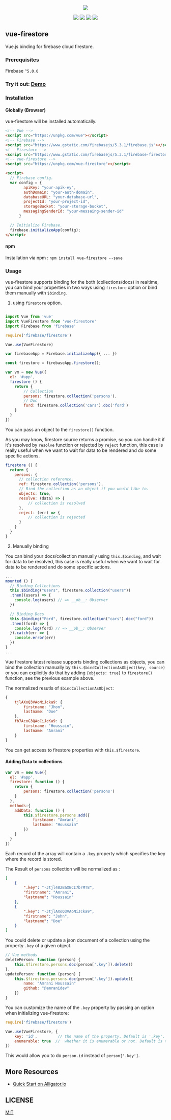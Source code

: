<p align="center">
<img src="https://i.imgur.com/ki0rbrX.png">
</p>

<p align="center">
<img src="https://img.shields.io/npm/v/vue-firestore.svg">
<img src="https://img.shields.io/npm/l/vue-firestore.svg">
<img src="https://img.shields.io/npm/dt/vue-firestore.svg">
<img src="https://travis-ci.org/gdg-tangier/vue-firestore.svg?branch=master">
</p>

## vue-firestore

Vue.js binding for firebase cloud firestore.

### Prerequisites

Firebase `^5.0.0`

### Try it out: [Demo](http://jsbin.com/noviduy/7/edit?html,js,output)

### Installation

#### Globally (Browser)

vue-firestore will be installed automatically.

```html
<!-- Vue -->   
<script src="https://unpkg.com/vue"></script>
<!-- Firebase -->   
<script src="https://www.gstatic.com/firebasejs/5.3.1/firebase.js"></script>
<!-- Firestore -->   
<script src="https://www.gstatic.com/firebasejs/5.3.1/firebase-firestore.js"></script>
<!-- vue-firestore -->   
<script src="https://unpkg.com/vue-firestore"></script>

<script>        
  // Firebase config.
  var config = {
        apiKey: "your-apik-ey",
        authDomain: "your-auth-domain",
        databaseURL: "your-database-url",
        projectId: "your-project-id",
        storageBucket: "your-storage-bucket",
        messagingSenderId: "your-messaing-sender-id"
      }

  // Initialize Firebase.
  firebase.initializeApp(config);
</script>
```

#### npm

Installation via npm : `npm install vue-firestore --save`

### Usage

vue-firestore supports binding for the both (collections/docs) in realtime, you can bind your properties in two ways using `firestore` option or bind them manually with `$binding`.

1. using `firestore` option.

```javascript

import Vue from 'vue'
import VueFirestore from 'vue-firestore'
import Firebase from 'firebase'

require('firebase/firestore')

Vue.use(VueFirestore)

var firebaseApp = Firebase.initializeApp({ ... })

const firestore = firebaseApp.firestore();

var vm = new Vue({
  el: '#app',
  firestore () {
    return {
        // Collection
        persons: firestore.collection('persons'),
        // Doc
        ford: firestore.collection('cars').doc('ford')
    }
  }
})
```

You can pass an object to the `firestore()` function.

As you may know, firestore source returns a promise, so you can handle it if it's resolved by `resolve` function
or rejected by `reject` function, this case is really useful when we want to wait for data to be rendered and do some specific actions.

```javascript
firestore () {
  return {
    persons: {
      // collection reference.
      ref: firestore.collection('persons'),
      // Bind the collection as an object if you would like to.
      objects: true,
      resolve: (data) => {
          // collection is resolved
      },
      reject: (err) => {
          // collection is rejected
      }
    }
  }
}

```

2. Manually binding

You can bind your docs/collection manually using `this.$binding`, and wait for data to be resolved, this case is really useful when we want to wait for data to be rendered and do some specific actions.

```javascript
...
mounted () {
  // Binding Collections
  this.$binding("users", firestore.collection("users"))
  .then((users) => {
    console.log(users) // => __ob__: Observer
  })

  // Binding Docs
  this.$binding("Ford", firestore.collection("cars").doc("ford"))
  .then((ford) => {
    console.log(ford) // => __ob__: Observer
  }).catch(err => {
    console.error(err)
  })
}
...
```

Vue firestore latest release supports binding collections as objects, you can bind the collection manually by `this.$bindCollectionAsObject(key, source)` or you can explicitly do that by adding `{objects: true}` to `firestore()` function, see the previous example above.

The normalized resutls of `$bindCollectionAsObject`:

```javascript
{
    tjlAXoQ3VAoNiJcka9: {
        firstname: "Jhon",
        lastname: "Doe"
    },
    fb7AcoG3QAoCiJcKa9: {
        firstname: "Houssain",
        lastname: "Amrani"
    }
}
```


You can get access to firestore properties with `this.$firestore`.

#### Adding Data to collections

```javascript
var vm = new Vue({
  el: '#app',
  firestore: function () {
    return {
        persons: firestore.collection('persons')
    }
  },
  methods:{
    addData: function () {
        this.$firestore.persons.add({
            firstname: "Amrani",
            lastname: "Houssain"
        })
    }
  }
})
```

Each record of the array will contain a `.key` property which specifies the key where the record is stored.

The Result of `persons` collection will be normalized as :

```json
[
    {
        ".key": "-Jtjl482BaXBCI7brMT8",
        "firstname": "Amrani",
        "lastname": "Houssain"
    },
    {
        ".key": "-JtjlAXoQ3VAoNiJcka9",
        "firstname": "John",
        "lastname": "Doe"
    }
]
```

You could delete or update a json document of a collection using the property `.key` of a given object.

```javascript
// Vue methods
deletePerson: function (person) {
    this.$firestore.persons.doc(person['.key']).delete()
},
updatePerson: function (person) {
    this.$firestore.persons.doc(person['.key']).update({
        name: "Amrani Houssain"
        github: "@amranidev"
    })
}
```

You can customize the name of the `.key` property by passing an option when initializing vue-firestore:

```javascript
require('firebase/firestore')

Vue.use(VueFirestore, {
    key: 'id',         // the name of the property. Default is '.key'.
    enumerable: true  //  whether it is enumerable or not. Default is true.
})
```

This would allow you to do `person.id` instead of `person['.key']`.



## More Resources
- [Quick Start on Alligator.io](https://alligator.io/vuejs/vue-cloud-firestore/)

## LICENSE
[MIT](https://opensource.org/licenses/MIT)
